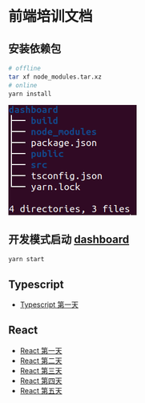 # 前端培训文档

## 安装依赖包

```bash
# offline
tar xf node_modules.tar.xz
# online
yarn install
```

![dashboard.png](dashboard.png)

## 开发模式启动 [dashboard](http://localhost:3000)

```bash
yarn start
```

## Typescript

- [Typescript 第一天](ts-day-1/)

## React

- [React 第一天](react-day-1/)
- [React 第二天](react-day-2/)
- [React 第三天](react-day-3/)
- [React 第四天](react-day-4/)
- [React 第五天](react-day-5/)
